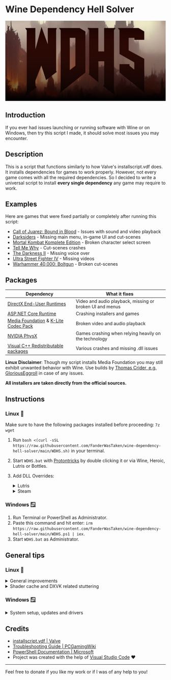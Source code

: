 # Wine Dependency Hell Solver

![logo](WDHS.png)

## Introduction

If you ever had issues launching or running software with Wine or on Windows, then try this script I made, it should solve most issues you may encounter.

## Description

This is a script that functions similarly to how Valve's installscript.vdf does. It installs dependencies for games to work properly. However, not every game comes with all the required dependencies. So I decided to write a universal script to install **every single dependency** any game may require to work.

## Examples

Here are games that were fixed partially or completely after running this script:

- [Call of Juarez: Bound in Blood](https://github.com/ValveSoftware/Proton/issues/1831) - Issues with sound and video playback
- [Darksiders](https://github.com/ValveSoftware/Proton/issues/264) - Missing main menu, in-game UI and cut-scenes
- [Mortal Kombat Komplete Edition](https://github.com/ValveSoftware/Proton/issues/1185) - Broken character select screen
- [Tell Me Why](https://github.com/ValveSoftware/Proton/issues/6829) - Cut-scenes crashes
- [The Darkness II](https://github.com/ValveSoftware/Proton/issues/563) - Missing voice over
- [Ultra Street Fighter IV](https://github.com/ValveSoftware/Proton/issues/345) - Missing videos
- [Warhammer 40,000: Boltgun](https://github.com/ValveSoftware/Proton/issues/6795) - Broken cut-scenes

## Packages

| Dependency                                                                                                                    | What it fixes                                            |
| ----------------------------------------------------------------------------------------------------------------------------- | -------------------------------------------------------- |
| [DirectX End-User Runtimes](https://www.microsoft.com/en-us/download/details.aspx?id=8109)                                    | Video and audio playback, missing or broken UI and menus |
| [ASP.NET Core Runtime](https://dotnet.microsoft.com/en-us/download)                                                           | Crashing installers and games                            |
| [Media Foundation](https://github.com/z0z0z/mf-installcab) & [K-Lite Codec Pack](https://codecguide.com/about_kl.htm)         | Broken video and audio playback                          |
| [NVIDIA PhysX](https://www.nvidia.com/en-us/drivers/physx/9_09_0428/physx_9-09-0428_whql/)                                    | Games crashing when relying heavily on the technology    |
| [Visual C++ Redistributable packages](https://learn.microsoft.com/en-US/cpp/windows/latest-supported-vc-redist?view=msvc-170) | Various crashes and missing .dll issues                  |

**Linux Disclaimer**: Though my script installs Media Foundation you may still exhibit unwanted behavior with Wine. Use builds by [Thomas Crider, e.g. GloriousEggroll](https://github.com/GloriousEggroll) in case of any issues.

**All installers are taken directly from the official sources.**

## Instructions

### Linux 🐧

Make sure to have the following packages installed before proceeding: `7z wget`

1. Run `bash <(curl -sSL https://raw.githubusercontent.com/FanderWasTaken/wine-dependency-hell-solver/main/WDHS.sh)` in your terminal.
2. Start `WDHS.bat` with [Protontricks](https://github.com/Matoking/protontricks) by double clicking it or via Wine, Heroic, Lutris or Bottles.
3. Add DLL Overrides:

   <details><summary>Lutris</summary>

   Go to settings for Wine runner and add this command prefix: `env WINEDLLOVERRIDES="quartz,wmp,devenum=n"`

   </details>

   <details><summary>Steam</summary>

   Add launch option for your game: `env WINEDLLOVERRIDES="quartz,wmp,devenum=n" %command%`

   </details>

### Windows 🪟

1. Run Terminal or PowerShell as Administrator.
2. Paste this command and hit enter: `irm https://raw.githubusercontent.com/FanderWasTaken/wine-dependency-hell-solver/main/WDHS.ps1 | iex`.
3. Start `WDHS.bat` as Administrator.

## General tips

### Linux 🐧

<details><summary> General improvements</summary>

In case if you experience any issues with performance, be sure to check [this guide](https://linux-gaming.kwindu.eu/index.php?title=Improving_performance) out.

</details>

<details><summary> Shader cache and DXVK related stuttering</summary>

In order to minimize stuttering with Wine on Mesa below version 23.1, use [dxvk-async](https://github.com/Sporif/dxvk-async).

**Mesa 23.1 made GPL the default way of working with shaders. That means that there would be a severe reduction in stutters one could encounter while using DXVK for games. There is no need to use patched DXVK versions if you have newer Mesa.**

</details>

### Windows 🪟

<details><summary>System setup, updates and drivers</summary>

Make sure to run `dism /online /cleanup-image /checkhealth` in a Terminal or PowerShell as Administrator. This will fix any issues you have with your Windows install.

Don't change things that you don't fully understand the use of or don't know how to recover from these changes.

Install latest drivers from [AMD](https://www.amd.com/en/support), [NVIDIA](https://www.nvidia.com/download/index.aspx) or [Intel](https://www.intel.com/content/www/us/en/search.html#sort=relevancy&f:@tabfilter=[Downloads]&f:@stm_10385_en=[Graphics]) for your hardware, non-beta releases are recommended.

</details>

## Credits

- [installscript.vdf | Valve](https://partner.steamgames.com/doc/sdk/installscripts)
- [Troubleshooting Guide | PCGamingWiki](https://www.pcgamingwiki.com/wiki/Troubleshooting_guide)
- [PowerShell Documentation | Microsoft](https://learn.microsoft.com/en-us/powershell/?view=powershell-7.3)
- Project was created with the help of [Visual Studio Code](https://code.visualstudio.com/) ❤️

---

Feel free to donate if you like my work or if I was of any help to you!
